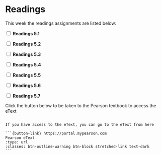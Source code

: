 # Readings

This week the readings assignments are listed below:

<label><input type="checkbox" id="week05_reading1" class="box"> **Readings 5.1** </input></label> 

<label><input type="checkbox" id="week05_reading2" class="box"> **Readings 5.2** </input></label> 

<label><input type="checkbox" id="week05_reading3" class="box"> **Readings 5.3** </input></label> 

<label><input type="checkbox" id="week05_reading4" class="box"> **Readings 5.4** </input></label> 

<label><input type="checkbox" id="week05_reading5" class="box"> **Readings 5.5** </input></label> 

<label><input type="checkbox" id="week05_reading6" class="box"> **Readings 5.6** </input></label> 

<label><input type="checkbox" id="week05_reading7" class="box"> **Readings 5.7** </input></label> 

Click the button below to be taken to the Pearson textbook to access the eText


````{card}

If you have access to the eText, you can go to the eText from here

```{button-link} https://portal.mypearson.com
Pearson eText
:type: url
:classes: btn-outline-warning btn-block stretched-link text-dark
```
````

